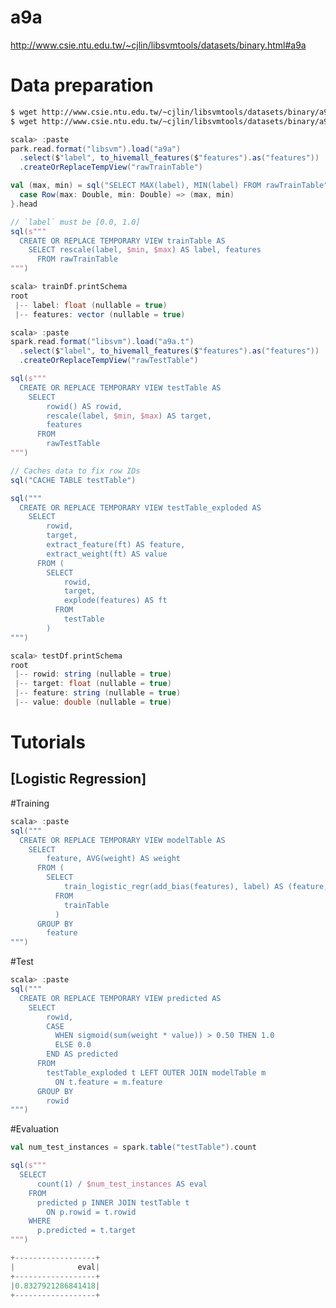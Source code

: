 <!--
  Licensed to the Apache Software Foundation (ASF) under one
  or more contributor license agreements.  See the NOTICE file
  distributed with this work for additional information
  regarding copyright ownership.  The ASF licenses this file
  to you under the Apache License, Version 2.0 (the
  "License"); you may not use this file except in compliance
  with the License.  You may obtain a copy of the License at

    http://www.apache.org/licenses/LICENSE-2.0

  Unless required by applicable law or agreed to in writing,
  software distributed under the License is distributed on an
  "AS IS" BASIS, WITHOUT WARRANTIES OR CONDITIONS OF ANY
  KIND, either express or implied.  See the License for the
  specific language governing permissions and limitations
  under the License.
-->

a9a
===
http://www.csie.ntu.edu.tw/~cjlin/libsvmtools/datasets/binary.html#a9a

Data preparation
================

```sh
$ wget http://www.csie.ntu.edu.tw/~cjlin/libsvmtools/datasets/binary/a9a
$ wget http://www.csie.ntu.edu.tw/~cjlin/libsvmtools/datasets/binary/a9a.t
```

```scala
scala> :paste
park.read.format("libsvm").load("a9a")
  .select($"label", to_hivemall_features($"features").as("features"))
  .createOrReplaceTempView("rawTrainTable")

val (max, min) = sql("SELECT MAX(label), MIN(label) FROM rawTrainTable").collect.map {
  case Row(max: Double, min: Double) => (max, min)
}.head

// `label` must be [0.0, 1.0]
sql(s"""
  CREATE OR REPLACE TEMPORARY VIEW trainTable AS
    SELECT rescale(label, $min, $max) AS label, features
      FROM rawTrainTable
""")

scala> trainDf.printSchema
root
 |-- label: float (nullable = true)
 |-- features: vector (nullable = true)

scala> :paste
spark.read.format("libsvm").load("a9a.t")
  .select($"label", to_hivemall_features($"features").as("features"))
  .createOrReplaceTempView("rawTestTable")

sql(s"""
  CREATE OR REPLACE TEMPORARY VIEW testTable AS
    SELECT
        rowid() AS rowid,
        rescale(label, $min, $max) AS target,
        features
      FROM
        rawTestTable
""")

// Caches data to fix row IDs
sql("CACHE TABLE testTable")

sql("""
  CREATE OR REPLACE TEMPORARY VIEW testTable_exploded AS
    SELECT
        rowid,
        target,
        extract_feature(ft) AS feature,
        extract_weight(ft) AS value
      FROM (
        SELECT
            rowid,
            target,
            explode(features) AS ft
          FROM
            testTable
        )
""")

scala> testDf.printSchema
root
 |-- rowid: string (nullable = true)
 |-- target: float (nullable = true)
 |-- feature: string (nullable = true)
 |-- value: double (nullable = true)
```

Tutorials
================

[Logistic Regression]
---

#Training

```scala
scala> :paste
sql("""
  CREATE OR REPLACE TEMPORARY VIEW modelTable AS
    SELECT
        feature, AVG(weight) AS weight
      FROM (
        SELECT
            train_logistic_regr(add_bias(features), label) AS (feature, weight)
          FROM
            trainTable
          )
      GROUP BY
        feature
""")
```

#Test

```scala
scala> :paste
sql("""
  CREATE OR REPLACE TEMPORARY VIEW predicted AS
    SELECT
        rowid,
        CASE
          WHEN sigmoid(sum(weight * value)) > 0.50 THEN 1.0
          ELSE 0.0
        END AS predicted
      FROM
        testTable_exploded t LEFT OUTER JOIN modelTable m
          ON t.feature = m.feature
      GROUP BY
        rowid
""")
```

#Evaluation

```scala
val num_test_instances = spark.table("testTable").count

sql(s"""
  SELECT
      count(1) / $num_test_instances AS eval
    FROM
      predicted p INNER JOIN testTable t
        ON p.rowid = t.rowid
    WHERE
      p.predicted = t.target
""")

+------------------+
|              eval|
+------------------+
|0.8327921286841418|
+------------------+
```

